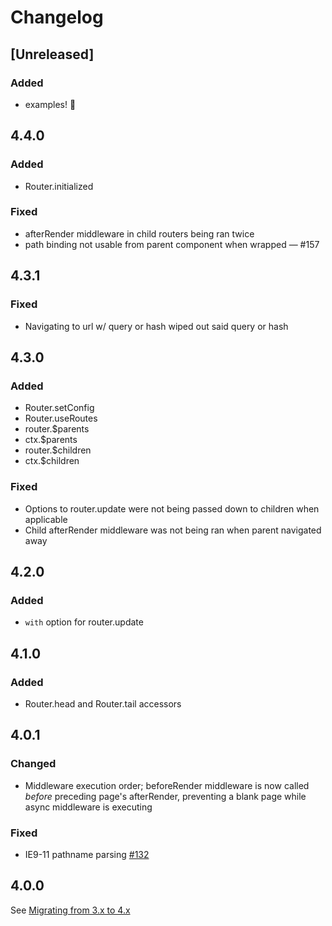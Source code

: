 # Changelog

## [Unreleased]

### Added
 - examples! :beers:
 

## 4.4.0

### Added
 - Router.initialized

### Fixed
 - afterRender middleware in child routers being ran twice
 - path binding not usable from <ko-component-router> parent component when wrapped — #157


## 4.3.1

### Fixed
 - Navigating to url w/ query or hash wiped out said query or hash


## 4.3.0

### Added
 - Router.setConfig
 - Router.useRoutes
 - router.$parents
 - ctx.$parents
 - router.$children
 - ctx.$children

### Fixed
 - Options to router.update were not being passed down to children when applicable
 - Child afterRender middleware was not being ran when parent navigated away


## 4.2.0

### Added
  - `with` option for router.update


## 4.1.0

### Added
 - Router.head and Router.tail accessors


## 4.0.1

### Changed
 - Middleware execution order; beforeRender middleware is now called _before_
 preceding page's afterRender, preventing a blank page while async middleware is
 executing

### Fixed
 - IE9-11 pathname parsing [#132](https://github.com/Profiscience/ko-component-router/pull/132)


## 4.0.0
See [Migrating from 3.x to 4.x](https://github.com/Profiscience/ko-component-router/wiki/Migrating-from-3.x-to-4.x)
